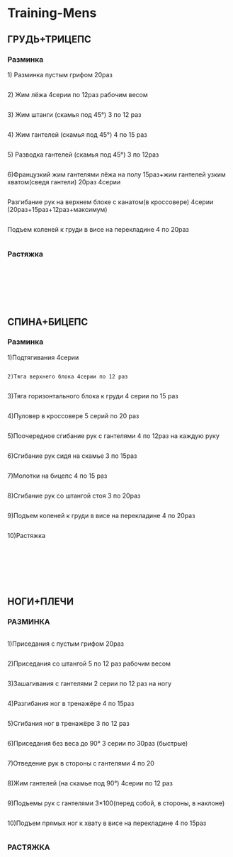 # Training-Mens
<!DOCTYPE html>

<body>
 <p>
   <h2>ГРУДЬ+ТРИЦЕПС</h2>
  </p>
  <p><h3>Разминка</h3>
  <p>
   1) Разминка пустым грифом 20раз
  </p>


  <img src="1.gif" alt="">

  <p>
  2) Жим лёжа 4серии по 12раз рабочим весом
  </p>

  <img src="1.gif" alt="">
  <p>
  3) Жим штанги (скамья под 45°) 3 по 12 раз
  </p>


  <img src="2.gif" alt="">
<p>
   4) Жим гантелей (скамья под 45°) 4 по 15 раз
  </p>


  <img src="3.gif" alt="">
<p>
   5) Разводка гантелей (скамья под 45°) 3 по 12раз
  </p>


  <img src="4.gif" alt="">
<p>
    6)Французкий жим гантелями лёжа на полу 15раз+жим гантелей узким хватом(сведя гантели) 20раз 4серии
  </p>


  <img src="5.gif" alt="">
  <br>
  <img src="6.gif" alt="">
<p>
    Разгибание рук на верхнем блоке с канатом(в кроссовере) 4серии (20раз+15раз+12раз+максимум)
  </p>


  <img src="7.gif" alt="">
<p>
    Подъем коленей к груди в висе на перекладине 4 по 20раз
  </p>


  <img src="8.gif" alt="">
<p>
    <h3>Растяжка</h3>
  </p>

 
<br><br><br><br><br>

<p>
    <h2>СПИНА+БИЦЕПС</h2>
  </p>

<p>
    <h3>Разминка</h3>
  </p>

  
  <p>
    1)Подтягивания 4серии
  </p>


  <img src="10.gif" alt=""><p>
  
    2)Тяга верхнего блока 4серии по 12 раз
  </p>


  <img src="11.gif" alt=""><p>
    3)Тяга горизонтального блока к груди 4 серии по 15 раз
  </p>


  <img src="17.gif" alt="">
 <p>
    4)Пуловер в кроссовере 5 серий по 20 раз
  </p>


  <img src="12.gif" alt=""><p> <p>
    5)Поочередное сгибание рук с гантелями 4 по 12раз на каждую руку
  </p>


  <img src="13.gif" alt=""><p> <p>
   6)Сгибание рук сидя на скамье 3 по 15раз
  </p>


  <img src="15.gif" alt=""><p> <p>
   7)Молотки на бицепс 4 по 15 раз
  </p>


  <img src="14.gif" alt=""><p> <p>
    8)Сгибание рук со штангой стоя 3 по 20раз
  </p>


  <img src="16.gif" alt=""><p> <p>
    9)Подъем коленей к груди в висе на перекладине 4 по 20раз
  </p>


  <img src="8.gif" alt=""><p> <p>
    10)Растяжка
  </p>

  <p> 
  <br><br><br><br><br>
  <h2>НОГИ+ПЛЕЧИ</h2>
  </p>

  <p>
  <h3>РАЗМИНКА</h3>
  </p>


  <img src="10.gif" alt=""><p>
   1)Приседания с пустым грифом 20раз
  </p>


  <img src="18.gif" alt=""><p>
   2)Приседания со штангой 5 по 12 раз рабочим весом
  </p>


  <img src="18.gif" alt=""><p>
   3)Зашагивания с гантелями 2 серии по 12 раз на ногу
  </p>


  <img src="19.gif" alt=""><p>
   4)Разгибания ног в тренажёре 4 по 15раз
  </p>


  <img src="21.gif" alt=""><p>
   5)Сгибания ног в тренажёре 3 по 12 раз
  </p>


  <img src="20.gif" alt=""><p>
   6)Приседания без веса до 90° 3 серии по 30раз (быстрые)
  </p>


  <img src="22.gif" alt=""><p>
   7)Отведение рук в стороны с гантелями 4 по 20
  </p>


  <img src=".gif" alt=""><p>
   8)Жим гантелей (на скамье под 90°) 4серии по 12 раз
  </p>


  <img src=".gif" alt=""><p>
  9)Подъемы рук с гантелями 3*100(перед собой, в стороны, в наклоне)
  </p>


  <img src=".gif" alt=""><p>
  10)Подъем прямых ног к хвату в висе на перекладине 4 по 15раз
  </p>


  <img src="9.gif" alt=""><p>
  <h3>РАСТЯЖКА</h3>
  </p>
<p>
</body>

</html>
